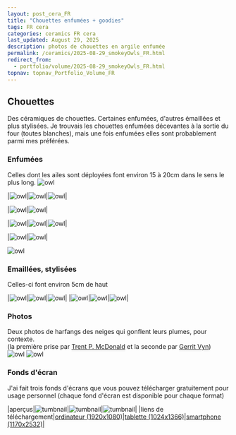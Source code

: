 ```yaml
---
layout: post_cera_FR
title: "Chouettes enfumées + goodies"
tags: FR cera
categories: ceramics FR cera
last_updated: August 29, 2025
description: photos de chouettes en argile enfumée
permalink: /ceramics/2025-08-29_smokeyOwls_FR.html
redirect_from:
  - portfolio/volume/2025-08-29_smokeyOwls_FR.html
topnav: topnav_Portfolio_Volume_FR
---
```


## Chouettes
Des céramiques de chouettes. Certaines enfumées, d'autres émaillées et plus stylisées.
Je trouvais les chouettes enfumées décevantes à la sortie du four (toutes blanches), mais une fois enfumées elles sont probablement parmi mes préférées.

### Enfumées
Celles dont les ailes sont déployées font environ 15 à 20cm dans le sens le plus long.
![owl](/assets/art/ceramics/IMG_1540_wm_gla_def.jpg)

|![owl](/assets/art/ceramics/IMG_1537_wm_gla_def.jpg)|![owl](/assets/art/ceramics/IMG_1538_wm_gla_def.jpg)|![owl](/assets/art/ceramics/IMG_1539_wm_gla_def.jpg)|

|![owl](/assets/art/ceramics/IMG_1830_wm_gla_def.jpg)|![owl](/assets/art/ceramics/IMG_1838_wm_gla_def.jpg)|

|![owl](/assets/art/ceramics/IMG_1862_wm_gla_def.jpg)|![owl](/assets/art/ceramics/IMG_1865_wm_gla_def.jpg)|![owl](/assets/art/ceramics/IMG_1866_wm_gla_def.jpg)|

|![owl](/assets/art/ceramics/IMG_1875_wm_gla_def.jpg)|![owl](/assets/art/ceramics/IMG_1879_wm_gla_def.jpg)|

![owl](/assets/art/ceramics/IMG_1917_wm_gla_def.jpg)


### Emaillées, stylisées

Celles-ci font environ 5cm de haut

|![owl](/assets/art/ceramics/IMG_1744_wm_gla_def.jpg)|![owl](/assets/art/ceramics/IMG_1749_wm_gla_def.jpg)|![owl](/assets/art/ceramics/IMG_1719_wm_gla_def.jpg)|
|![owl](/assets/art/ceramics/IMG_1731_wm_gla_def.jpg)|![owl](/assets/art/ceramics/IMG_1767_wm_gla_def.jpg)|![owl](/assets/art/ceramics/IMG_1727_wm_gla_def.jpg)|

### Photos
Deux photos de harfangs des neiges qui gonflent leurs plumes, pour contexte.\
(la première prise par [Trent P. McDonald](https://trentsworld.blog/2022/01/03/snowy-owl/) et la seconde par [Gerrit Vyn](https://www.naturepl.com/stock-photo-snowy-owl-bubo-scandiacus-fluffing-feathers-this-image-was-taken-nature-image01523496.html))
![owl](https://trentsworld.blog/wp-content/uploads/2022/01/snowy-owl-fluff-005.jpg)
![owl](https://api.naturepl.com/cache/pcache2/01523496.jpg)

### Fonds d'écran
J'ai fait trois fonds d'écrans que vous pouvez télécharger gratuitement pour usage personnel (chaque fond d'écran est disponible pour chaque format)

|aperçus|![tumbnail](/assets/art/ceramics/1024x1366_hare_wm_thumbnail.jpg)|![tumbnail](/assets/art/ceramics/1024x1366_lynx_wm_thumbnail.jpg)|![tumbnail](/assets/art/ceramics/1024x1366_owl_wm_thumbnail.jpg)|
|liens de téléchargement|[ordinateur (1920x1080)](https://drive.google.com/file/d/16jd5Fm4So8-LZsTBQdvkFEqUe86DpFSt)|[tablette (1024x1366)](https://drive.google.com/file/d/1beEg2MfqLvYBa66BMIWtH6C8ZjKhHyVy/view?usp=drive_link)|[smartphone (1170x2532)](https://drive.google.com/file/d/1WQJohxW9eiY8lUWGEOXifImu5a-GQOM7)|
